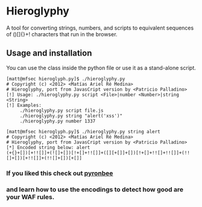 # Hieroglyphy

A tool for converting strings, numbers, and scripts to equivalent sequences of
()[]{}+! characters that run in the browser.

## Usage and installation

You can use the class inside the python file or use it as a stand-alone script.

    [matt@mfsec hieroglyph.py]$ ./hieroglyphy.py 
    # Copyright (c) <2012> <Matías Ariel Ré Medina>
    # Hieroglyphy, port from JavasCript version by <Patricio Palladino>
    [!] Usage: ./hieroglyphy.py script <File>|number <Number>|string <String>
    [!] Examples:
    	 ./hieroglyphy.py script file.js
    	 ./hieroglyphy.py string "alert('xss')"
    	 ./hieroglyphy.py number 1337

    [matt@mfsec hieroglyph.py]$ ./hieroglyphy.py string alert
    # Copyright (c) <2012> <Matías Ariel Ré Medina>
    # Hieroglyphy, port from JavasCript version by <Patricio Palladino>
    [*] Encoded string below: alert
    (+{}+[])[+!![]]+(![]+[])[!+[]+!![]]+([][+[]]+[])[!+[]+!![]+!![]]+(!![]+[])[+!![]]+(!![]+[])[+[]]

### If you liked this check out [pyronbee](http://github.com/mattaereal/pyronbee)
### and learn how to use the encodings to detect how good are your WAF rules.